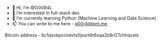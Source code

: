 - 👋 Hi, I’m @G00R4L
- 👀 I’m interested in full-stack dev.
- 🌱 I’m currently learning Python (Machine Learning and Data Science)
- 📫 You can write to me here - g00r4l@pm.me

Bitcoin address - bc1qsvkpccnevts0jsurt4r6sqa3z8rl27chhqcelx
